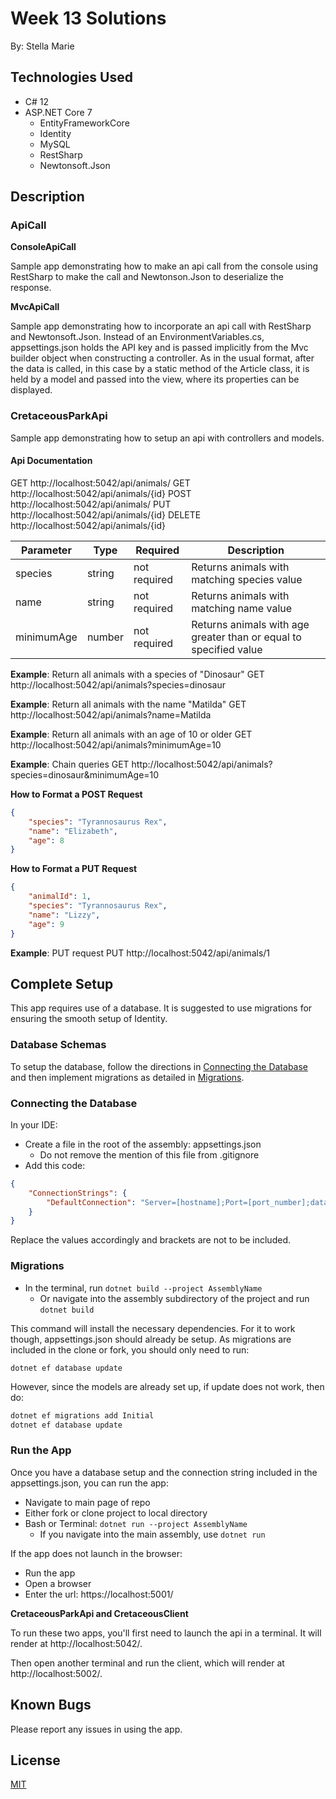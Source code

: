 # Week 13 Solutions

By: Stella Marie

## Technologies Used

- C# 12
- ASP.NET Core 7
  - EntityFrameworkCore
  - Identity
  - MySQL
  - RestSharp
  - Newtonsoft.Json

## Description

### ApiCall

**ConsoleApiCall**

Sample app demonstrating how to make an api call from the console using RestSharp to make the call and Newtonson.Json to deserialize the response.

**MvcApiCall**

Sample app demonstrating how to incorporate an api call with RestSharp and Newtonsoft.Json. Instead of an EnvironmentVariables.cs, appsettings.json holds the API key and is passed implicitly from the Mvc builder object when constructing a controller. As in the usual format, after the data is called, in this case by a static method of the Article class, it is held by a model and passed into the view, where its properties can be displayed.

### CretaceousParkApi

Sample app demonstrating how to setup an api with controllers and models.

#### Api Documentation

GET     http://localhost:5042/api/animals/
GET     http://localhost:5042/api/animals/{id}
POST    http://localhost:5042/api/animals/
PUT     http://localhost:5042/api/animals/{id}
DELETE  http://localhost:5042/api/animals/{id}

| **Parameter**     | **Type**  | **Required**  | **Description**               |
| ----------------- | --------- | ------------- | ----------------------------- |
| species           | string    | not required  | Returns animals with matching species value |
| name              | string    | not required  | Returns animals with matching name value |
| minimumAge        | number    | not required  | Returns animals with age greater than or equal to specified value |

**Example**: Return all animals with a species of "Dinosaur"
GET http://localhost:5042/api/animals?species=dinosaur

**Example**: Return all animals with the name "Matilda"
GET http://localhost:5042/api/animals?name=Matilda

**Example**: Return all animals with an age of 10 or older
GET http://localhost:5042/api/animals?minimumAge=10

**Example**: Chain queries
GET http://localhost:5042/api/animals?species=dinosaur&minimumAge=10

**How to Format a POST Request**
```json
{
    "species": "Tyrannosaurus Rex",
    "name": "Elizabeth",
    "age": 8
}
```

**How to Format a PUT Request**
```json
{
    "animalId": 1,
    "species": "Tyrannosaurus Rex",
    "name": "Lizzy",
    "age": 9
}
```
**Example**: PUT request
PUT http://localhost:5042/api/animals/1

## Complete Setup

This app requires use of a database. It is suggested to use migrations for ensuring the smooth setup of Identity.

### Database Schemas

To setup the database, follow the directions in [Connecting the Database](#connecting-the-database) and then implement migrations as detailed in [Migrations](#migrations).

### Connecting the Database

In your IDE:
- Create a file in the root of the assembly: appsettings.json
  - Do not remove the mention of this file from .gitignore
- Add this code:

```json
{
    "ConnectionStrings": {
        "DefaultConnection": "Server=[hostname];Port=[port_number];database=[database_name];uid=[username];pwd=[password]"
    }
}
```

Replace the values accordingly and brackets are not to be included.

### Migrations

- In the terminal, run ```dotnet build --project AssemblyName```
  - Or navigate into the assembly subdirectory of the project and run ```dotnet build```

This command will install the necessary dependencies. For it to work though, appsettings.json should already be setup. As migrations are included in the clone or fork, you should only need to run:

```dotnet ef database update```

However, since the models are already set up, if update does not work, then do:

```bash
dotnet ef migrations add Initial
dotnet ef database update
```

### Run the App

Once you have a database setup and the connection string included in the appsettings.json, you can run the app:

- Navigate to main page of repo
- Either fork or clone project to local directory
- Bash or Terminal: ```dotnet run --project AssemblyName```
  - If you navigate into the main assembly, use ```dotnet run```

If the app does not launch in the browser:
- Run the app
- Open a browser
- Enter the url: https://localhost:5001/

**CretaceousParkApi and CretaceousClient**

To run these two apps, you'll first need to launch the api in a terminal. It will render at http://localhost:5042/.

Then open another terminal and run the client, which will render at http://localhost:5002/.

## Known Bugs

Please report any issues in using the app.

## License

[MIT](https://choosealicense.com/licenses/mit/)